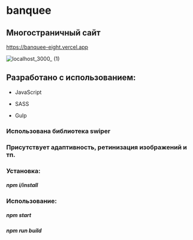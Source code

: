# banquee

## Многостраничный сайт

https://banquee-eight.vercel.app

![localhost_3000_ (1)](https://user-images.githubusercontent.com/99753256/194736788-4efa592e-2e66-41a7-9554-0e99ce9f3dd8.png)

## Разработано с использованием:

* JavaScript

* SASS

* Gulp

### Использована библиотека swiper

### Присутствует адаптивность, ретинизация изображений и тп.

### Установка: 

##### npm i/install

### Использование:

##### npm start
##### npm run build
